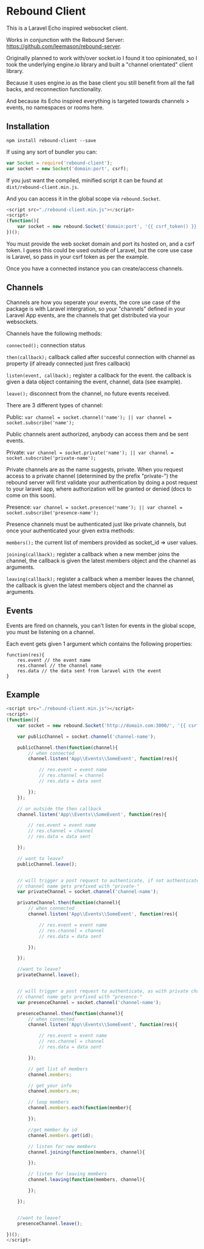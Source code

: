 # Rebound Client

This is a Laravel Echo inspired websocket client.

Works in conjunction with the Rebound Server: https://github.com/leemason/rebound-server.

Originally planned to work with/over socket.io I found it too opinionated, so I took the underlying engine.io library and built a "channel orientated" client library.

Because it uses engine.io as the base client you still benefit from all the fall backs, and reconnection functionality.

And because its Echo inspired everything is targeted towards channels > events, no namespaces or rooms here.

## Installation

```npm install rebound-client --save```

If using any sort of bundler you can:

```javascript
var Socket = require('rebound-client');
var socket = new Socket('domain:port', csrf);
```

If you just want the compiled, minified script it can be found at ```dist/rebound-client.min.js```.

And you can access it in the global scope via ```rebound.Socket```.

```javascript
<script src="./rebound-client.min.js"></script>
<script>
(function(){
    var socket = new rebound.Socket('domain:port', '{{ csrf_token() }}');
})();
```

You must provide the web socket domain and port its hosted on, and a csrf token.
I guess this could be used outside of Laravel, but the core use case is Laravel, so pass in your csrf token as per the example.

Once you have a connected instance you can create/access channels.

## Channels

Channels are how you seperate your events, the core use case of the package is with Laravel intergration,
so your "channels" defined in your Laravel App events, are the channels that get distributed via your websockets.

Channels have the following methods:

```connected();``` connection status

```then(callback);``` callback called after succesful connection with channel as property (if already connected just fires callback)

```listen(event, callback);``` register a callback for the event. the callback is given a data object containing the event, channel, data (see example).

```leave();``` disconnect from the channel, no future events received.

There are 3 different types of channel:

Public: ```var channel = socket.channel('name'); || var channel = socket.subscribe('name');```

Public channels arent authorized, anybody can access them and be sent events.

Private: ```var channel = socket.private('name'); || var channel = socket.subscribe('private-name');```

Private channels are as the name suggests, private. When you request access to a private channel (determined by the prefix "private-")
the rebound server will first validate your authentication by doing a post request to your laravel app, where authorization will be granted or denied (docs to come on this soon).

Presence: ```var channel = socket.presence('name'); || var channel = socket.subscribe('presence-name');```

Presence channels must be authenticated just like private channels, but once your authenticated your given extra methods:

```members();``` the current list of members provided as socket_id => user values.

```joining(callback);``` register a callback when a new member joins the channel, the callback is given the latest members object and the channel as arguments.

```leaving(callback);``` register a callback when a member leaves the channel, the callback is given the latest members object and the channel as arguments.


## Events

Events are fired on channels, you can't listen for events in the global scope, you must be listening on a channel.

Each event gets given 1 argument which contains the following properties:

```
function(res){
    res.event // the event name
    res.channel // the channel name
    res.data // the data sent from laravel with the event
}
```

## Example

```javascript
<script src="./rebound-client.min.js"></script>
<script>
(function(){
    var socket = new rebound.Socket('http://domain.com:3000/', '{{ csrf_token() }}');

    var publicChannel = socket.channel('channel-name');

    publicChannel.then(function(channel){
        // when connected
        channel.listen('App\\Events\\SomeEvent', function(res){

            // res.event = event name
            // res.channel = channel
            // res.data = data sent

        });
    });

    // or outside the then callback
    channel.listen('App\\Events\\SomeEvent', function(res){

        // res.event = event name
        // res.channel = channel
        // res.data = data sent

    });

    // want to leave?
    publicChannel.leave();


    // will trigger a post request to authenticate, if not authenticated you wont get subscribed! (info in server docs)
    // channel name gets prefixed with "private-"
    var privateChannel = socket.channel('channel-name');

    privateChannel.then(function(channel){
        // when connected
        channel.listen('App\\Events\\SomeEvent', function(res){

            // res.event = event name
            // res.channel = channel
            // res.data = data sent

        });

    });

    //want to leave?
    privateChannel.leave();


    // will trigger a post request to authenticate, as with private channel
    // channel name gets prefixed with "presence-"
    var presenceChannel = socket.channel('channel-name');

    presenceChannel.then(function(channel){
        // when connected
        channel.listen('App\\Events\\SomeEvent', function(res){

            // res.event = event name
            // res.channel = channel
            // res.data = data sent

        });

        // get list of members
        channel.members;

        // get your info
        channel.members.me;

        // loop members
        channel.members.each(function(member){

        });

        //get member by id
        channel.members.get(id);

        // listen for new members
        channel.joining(function(members, channel){

        });

        // listen for leaving members
        channel.leaving(function(members, channel){

        });

    });


    //want to leave?
    presenceChannel.leave();

})();
</script>
```